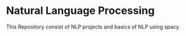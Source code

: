 # Natural Language Processing

This Repository consist of NLP projects and basics of NLP using spacy.
